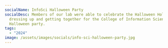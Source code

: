 ```yaml
---
socialName: InfoSci Halloween Party
socialDesc: Members of our lab were able to celebrate the Halloween Holiday by
  dressing up and getting together for the College of Information Science
  Halloween party.
tags:
  - "2024"
image: /assets/images/socials/info-sci-halloween-party.jpg
---
```

